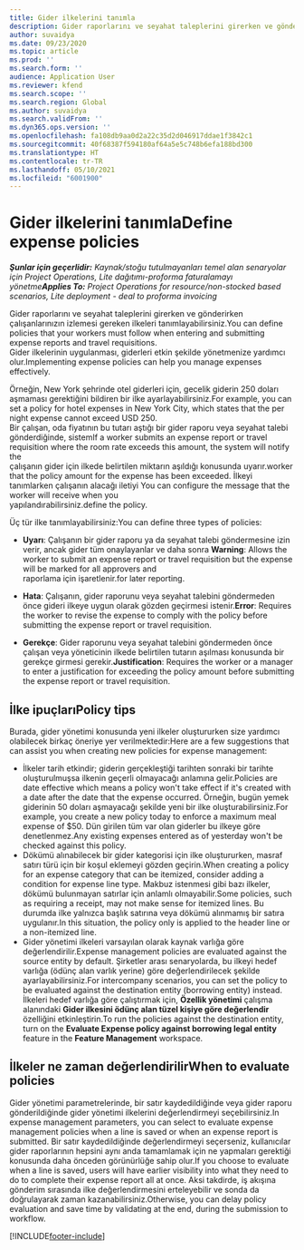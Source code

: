 ```yaml
---
title: Gider ilkelerini tanımla
description: Gider raporlarını ve seyahat taleplerini girerken ve gönderirken çalışanlarınızın izlemesi gereken gider ilkelerini tanımlayabilirsiniz.
author: suvaidya
ms.date: 09/23/2020
ms.topic: article
ms.prod: ''
ms.search.form: ''
audience: Application User
ms.reviewer: kfend
ms.search.scope: ''
ms.search.region: Global
ms.author: suvaidya
ms.search.validFrom: ''
ms.dyn365.ops.version: ''
ms.openlocfilehash: fa108db9aa0d2a22c35d2d046917ddae1f3842c1
ms.sourcegitcommit: 40f68387f594180af64a5e5c748b6efa188bd300
ms.translationtype: HT
ms.contentlocale: tr-TR
ms.lasthandoff: 05/10/2021
ms.locfileid: "6001900"
---
```

# <a name="define-expense-policies"></a><span data-ttu-id="de7fd-103">Gider ilkelerini tanımla</span><span class="sxs-lookup"><span data-stu-id="de7fd-103">Define expense policies</span></span>

<span data-ttu-id="de7fd-104">_**Şunlar için geçerlidir:** Kaynak/stoğu tutulmayanları temel alan senaryolar için Project Operations, Lite dağıtımı-proforma faturalamayı yönetme_</span><span class="sxs-lookup"><span data-stu-id="de7fd-104">_**Applies To:** Project Operations for resource/non-stocked based scenarios, Lite deployment - deal to proforma invoicing_</span></span>

<span data-ttu-id="de7fd-105">Gider raporlarını ve seyahat taleplerini girerken ve gönderirken çalışanlarınızın izlemesi gereken ilkeleri tanımlayabilirsiniz.</span><span class="sxs-lookup"><span data-stu-id="de7fd-105">You can define policies that your workers must follow when entering and submitting expense reports and travel requisitions.</span></span>         
<span data-ttu-id="de7fd-106">Gider ilkelerinin uygulanması, giderleri etkin şekilde yönetmenize yardımcı olur.</span><span class="sxs-lookup"><span data-stu-id="de7fd-106">Implementing expense policies can help you manage expenses effectively.</span></span>         

<span data-ttu-id="de7fd-107">Örneğin, New York şehrinde otel giderleri için, gecelik giderin 250 doları aşmaması gerektiğini bildiren bir ilke ayarlayabilirsiniz.</span><span class="sxs-lookup"><span data-stu-id="de7fd-107">For example, you can set a policy for hotel expenses in New York City, which states that the per night expense cannot exceed USD 250.</span></span>       
<span data-ttu-id="de7fd-108">Bir çalışan, oda fiyatının bu tutarı aştığı bir gider raporu veya seyahat talebi gönderdiğinde, sistem</span><span class="sxs-lookup"><span data-stu-id="de7fd-108">If a worker submits an expense report or travel requisition where the room rate exceeds this amount, the system will notify the</span></span>         
<span data-ttu-id="de7fd-109">çalışanın gider için ilkede belirtilen miktarın aşıldığı konusunda uyarır.</span><span class="sxs-lookup"><span data-stu-id="de7fd-109">worker that the policy amount for the expense has been exceeded.</span></span> <span data-ttu-id="de7fd-110">İlkeyi tanımlarken çalışanın alacağı iletiyi </span><span class="sxs-lookup"><span data-stu-id="de7fd-110">You can configure the message that the worker will receive when you</span></span>        
<span data-ttu-id="de7fd-111">yapılandırabilirsiniz.</span><span class="sxs-lookup"><span data-stu-id="de7fd-111">define the policy.</span></span>      
        
<span data-ttu-id="de7fd-112">Üç tür ilke tanımlayabilirsiniz:</span><span class="sxs-lookup"><span data-stu-id="de7fd-112">You can define three types of policies:</span></span>         
        
- <span data-ttu-id="de7fd-113">**Uyarı**: Çalışanın bir gider raporu ya da seyahat talebi göndermesine izin verir, ancak gider tüm onaylayanlar ve daha sonra </span><span class="sxs-lookup"><span data-stu-id="de7fd-113">**Warning**: Allows the worker to submit an expense report or travel requisition but the expense will be marked for all approvers and</span></span>         
  <span data-ttu-id="de7fd-114">raporlama için işaretlenir.</span><span class="sxs-lookup"><span data-stu-id="de7fd-114">for later reporting.</span></span>        

- <span data-ttu-id="de7fd-115">**Hata**: Çalışanın, gider raporunu veya seyahat talebini göndermeden önce gideri ilkeye uygun olarak gözden geçirmesi istenir.</span><span class="sxs-lookup"><span data-stu-id="de7fd-115">**Error**: Requires the worker to revise the expense to comply with the policy before submitting the expense report or travel requisition.</span></span>        
 
 - <span data-ttu-id="de7fd-116">**Gerekçe**: Gider raporunu veya seyahat talebini göndermeden önce çalışan veya yöneticinin ilkede belirtilen tutarın aşılması konusunda bir gerekçe girmesi gerekir.</span><span class="sxs-lookup"><span data-stu-id="de7fd-116">**Justification**: Requires the worker or a manager to enter a justification for exceeding the policy amount before submitting the expense report or travel requisition.</span></span>        

## <a name="policy-tips"></a><span data-ttu-id="de7fd-117">İlke ipuçları</span><span class="sxs-lookup"><span data-stu-id="de7fd-117">Policy tips</span></span>
<span data-ttu-id="de7fd-118">Burada, gider yönetimi konusunda yeni ilkeler oluştururken size yardımcı olabilecek birkaç öneriye yer verilmektedir:</span><span class="sxs-lookup"><span data-stu-id="de7fd-118">Here are a few suggestions that can assist you when creating new policies for expense management:</span></span> 

- <span data-ttu-id="de7fd-119">İlkeler tarih etkindir; giderin gerçekleştiği tarihten sonraki bir tarihte oluşturulmuşsa ilkenin geçerli olmayacağı anlamına gelir.</span><span class="sxs-lookup"><span data-stu-id="de7fd-119">Policies are date effective which means a policy won't take effect if it's created with a date after the date that the expense occurred.</span></span> <span data-ttu-id="de7fd-120">Örneğin, bugün yemek giderinin 50 doları aşmayacağı şekilde yeni bir ilke oluşturabilirsiniz.</span><span class="sxs-lookup"><span data-stu-id="de7fd-120">For example, you create a new policy today to enforce a maximum meal expense of $50.</span></span> <span data-ttu-id="de7fd-121">Dün girilen tüm var olan giderler bu ilkeye göre denetlenmez.</span><span class="sxs-lookup"><span data-stu-id="de7fd-121">Any existing expenses entered as of yesterday won't be checked against this policy.</span></span>
- <span data-ttu-id="de7fd-122">Dökümü alınabilecek bir gider kategorisi için ilke oluştururken, masraf satırı türü için bir koşul eklemeyi gözden geçirin.</span><span class="sxs-lookup"><span data-stu-id="de7fd-122">When creating a policy for an expense category that can be itemized, consider adding a condition for expense line type.</span></span> <span data-ttu-id="de7fd-123">Makbuz istenmesi gibi bazı ilkeler, dökümü bulunmayan satırlar için anlamlı olmayabilir.</span><span class="sxs-lookup"><span data-stu-id="de7fd-123">Some policies, such as requiring a receipt, may not make sense for itemized lines.</span></span> <span data-ttu-id="de7fd-124">Bu durumda ilke yalnızca başlık satırına veya dökümü alınmamış bir satıra uygulanır.</span><span class="sxs-lookup"><span data-stu-id="de7fd-124">In this situation, the policy only is applied to the header line or a non-itemized line.</span></span> 
- <span data-ttu-id="de7fd-125">Gider yönetimi ilkeleri varsayılan olarak kaynak varlığa göre değerlendirilir.</span><span class="sxs-lookup"><span data-stu-id="de7fd-125">Expense management policies are evaluated against the source entity by default.</span></span> <span data-ttu-id="de7fd-126">Şirketler arası senaryolarda, bu ilkeyi hedef varlığa (ödünç alan varlık yerine) göre değerlendirilecek şekilde ayarlayabilirsiniz.</span><span class="sxs-lookup"><span data-stu-id="de7fd-126">For intercompany scenarios, you can set the policy to be evaluated against the destination entity (borrowing entity) instead.</span></span> <span data-ttu-id="de7fd-127">İlkeleri hedef varlığa göre çalıştırmak için, **Özellik yönetimi** çalışma alanındaki **Gider ilkesini ödünç alan tüzel kişiye göre değerlendir** özelliğini etkinleştirin.</span><span class="sxs-lookup"><span data-stu-id="de7fd-127">To run the policies against the destination entity, turn on the **Evaluate Expense policy against borrowing legal entity** feature in the **Feature Management** workspace.</span></span>

## <a name="when-to-evaluate-policies"></a><span data-ttu-id="de7fd-128">İlkeler ne zaman değerlendirilir</span><span class="sxs-lookup"><span data-stu-id="de7fd-128">When to evaluate policies</span></span>

<span data-ttu-id="de7fd-129">Gider yönetimi parametrelerinde, bir satır kaydedildiğinde veya gider raporu gönderildiğinde gider yönetimi ilkelerini değerlendirmeyi seçebilirsiniz.</span><span class="sxs-lookup"><span data-stu-id="de7fd-129">In expense management parameters, you can select to evaluate expense management policies when a line is saved or when an expense report is submitted.</span></span> <span data-ttu-id="de7fd-130">Bir satır kaydedildiğinde değerlendirmeyi seçerseniz, kullanıcılar gider raporlarının hepsini aynı anda tamamlamak için ne yapmaları gerektiği konusunda daha önceden görünürlüğe sahip olur.</span><span class="sxs-lookup"><span data-stu-id="de7fd-130">If you choose to evaluate when a line is saved, users will have earlier visibility into what they need to do to complete their expense report all at once.</span></span> <span data-ttu-id="de7fd-131">Aksi takdirde, iş akışına gönderim sırasında ilke değerlendirmesini erteleyebilir ve sonda da doğrulayarak zaman kazanabilirsiniz.</span><span class="sxs-lookup"><span data-stu-id="de7fd-131">Otherwise, you can delay policy evaluation and save time by validating at the end, during the submission to workflow.</span></span>


[!INCLUDE[footer-include](../includes/footer-banner.md)]
